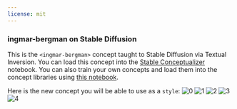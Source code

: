 ```yaml
---
license: mit
---
```

### ingmar-bergman on Stable Diffusion
This is the `<ingmar-bergman>` concept taught to Stable Diffusion via Textual Inversion. You can load this concept into the [Stable Conceptualizer](https://colab.research.google.com/github/huggingface/notebooks/blob/main/diffusers/stable_conceptualizer_inference.ipynb) notebook. You can also train your own concepts and load them into the concept libraries using [this notebook](https://colab.research.google.com/github/huggingface/notebooks/blob/main/diffusers/sd_textual_inversion_training.ipynb).

Here is the new concept you will be able to use as a `style`:
![<ingmar-bergman> 0](https://huggingface.co/sd-concepts-library/ingmar-bergman/resolve/main/concept_images/2.jpeg)
![<ingmar-bergman> 1](https://huggingface.co/sd-concepts-library/ingmar-bergman/resolve/main/concept_images/3.jpeg)
![<ingmar-bergman> 2](https://huggingface.co/sd-concepts-library/ingmar-bergman/resolve/main/concept_images/1.jpeg)
![<ingmar-bergman> 3](https://huggingface.co/sd-concepts-library/ingmar-bergman/resolve/main/concept_images/4.jpeg)
![<ingmar-bergman> 4](https://huggingface.co/sd-concepts-library/ingmar-bergman/resolve/main/concept_images/0.jpeg)

